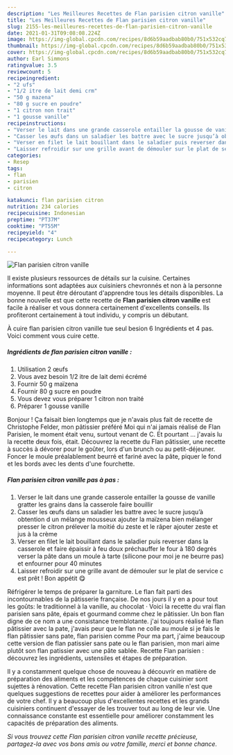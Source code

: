 ```yaml
---
description: "Les Meilleures Recettes de Flan parisien citron vanille"
title: "Les Meilleures Recettes de Flan parisien citron vanille"
slug: 2155-les-meilleures-recettes-de-flan-parisien-citron-vanille
date: 2021-01-31T09:08:08.224Z
image: https://img-global.cpcdn.com/recipes/8d6b59aadbab80b0/751x532cq70/flan-parisien-citron-vanille-photo-principale-de-la-recette.jpg
thumbnail: https://img-global.cpcdn.com/recipes/8d6b59aadbab80b0/751x532cq70/flan-parisien-citron-vanille-photo-principale-de-la-recette.jpg
cover: https://img-global.cpcdn.com/recipes/8d6b59aadbab80b0/751x532cq70/flan-parisien-citron-vanille-photo-principale-de-la-recette.jpg
author: Earl Simmons
ratingvalue: 3.5
reviewcount: 5
recipeingredient:
- "2 ufs"
- "1/2 itre de lait demi crm"
- "50 g mazena"
- "80 g sucre en poudre"
- "1 citron non trait"
- "1 gousse vanille"
recipeinstructions:
- "Verser le lait dans une grande casserole entailler la gousse de vanille gratter les grains dans la casserole faire bouillir"
- "Casser les œufs dans un saladier les battre avec le sucre jusqu’à obtention d un mélange mousseux ajouter la maïzena bien mélanger presser le citron prélever la moitié du zeste et le râper ajouter zeste et jus à la crème"
- "Verser en filet le lait bouillant dans le saladier puis reverser dans la casserole et faire épaissir à feu doux préchauffer le four à 180 degrés verser la pâte dans un moule à tarte (silicone pour moi je ne beurre pas) et enfourner pour 40 minutes"
- "Laisser refroidir sur une grille avant de démouler sur le plat de service c est prêt ! Bon appétit 😋"
categories:
- Resep
tags:
- flan
- parisien
- citron

katakunci: flan parisien citron 
nutrition: 234 calories
recipecuisine: Indonesian
preptime: "PT37M"
cooktime: "PT55M"
recipeyield: "4"
recipecategory: Lunch

---
```



![Flan parisien citron vanille](https://img-global.cpcdn.com/recipes/8d6b59aadbab80b0/751x532cq70/flan-parisien-citron-vanille-photo-principale-de-la-recette.jpg)

Il existe plusieurs ressources de détails sur la cuisine. Certaines informations sont adaptées aux cuisiniers chevronnés et non à la personne moyenne. Il peut être déroutant d'apprendre tous les détails disponibles. La bonne nouvelle est que cette recette de <strong> Flan parisien citron vanille </strong> est facile à réaliser et vous donnera certainement d'excellents conseils. Ils profiteront certainement à tout individu, y compris un débutant.

<!--inarticleads1-->

À cuire flan parisien citron vanille tue seul besion 6 Ingrédients et 4 pas. Voici comment vous cuire cette.

##### Ingrédients de flan parisien citron vanille :

1. Utilisation 2 œufs
1. Vous avez besoin 1/2 itre de lait demi écrémé
1. Fournir 50 g maïzena
1. Fournir 80 g sucre en poudre
1. Vous devez vous préparer 1 citron non traité
1. Préparer 1 gousse vanille


Bonjour ! Ça faisait bien longtemps que je n&#39;avais plus fait de recette de Christophe Felder, mon pâtissier préféré Moi qui n&#39;ai jamais réalisé de Flan Parisien, le moment était venu, surtout venant de C. Et pourtant … j&#39;avais lu la recette deux fois, était. Découvrez la recette du Flan pâtissier, une recette à succès à dévorer pour le goûter, lors d&#39;un brunch ou au petit-déjeuner. Foncer le moule préalablement beurré et fariné avec la pâte, piquer le fond et les bords avec les dents d&#39;une fourchette. 

<!--inarticleads2-->

##### Flan parisien citron vanille pas à pas :

1. Verser le lait dans une grande casserole entailler la gousse de vanille gratter les grains dans la casserole faire bouillir
1. Casser les œufs dans un saladier les battre avec le sucre jusqu’à obtention d un mélange mousseux ajouter la maïzena bien mélanger presser le citron prélever la moitié du zeste et le râper ajouter zeste et jus à la crème
1. Verser en filet le lait bouillant dans le saladier puis reverser dans la casserole et faire épaissir à feu doux préchauffer le four à 180 degrés verser la pâte dans un moule à tarte (silicone pour moi je ne beurre pas) et enfourner pour 40 minutes
1. Laisser refroidir sur une grille avant de démouler sur le plat de service c est prêt ! Bon appétit 😋


Réfrigérer le temps de préparer la garniture. Le flan fait parti des incontournables de la pâtisserie française. De nos jours il y en a pour tout les goûts: le traditionnel à la vanille, au chocolat · Voici la recette du vrai flan parisien sans pâte, épais et gourmand comme chez le pâtissier. Un bon flan digne de ce nom a une consistance tremblotante. j&#39;ai toujours réalisé le flan pâtissier avec la pate, j&#39;avais peur que le flan ne colle au moule si je fais le flan pâtissier sans pate, flan parisien comme Pour ma part, j&#39;aime beaucoup cette version de flan patissier sans pate ou le flan parisien, mon mari aime plutôt son flan patissier avec une pâte sablée. Recette Flan parisien : découvrez les ingrédients, ustensiles et étapes de préparation. 

<!--inarticleads1-->

<p>
Il y a constamment quelque chose de nouveau à découvrir en matière de préparation des aliments et les compétences de chaque cuisinier sont sujettes à rénovation. Cette recette Flan parisien citron vanille n'est que quelques suggestions de recettes pour aider à améliorer les performances de votre chef. Il y a beaucoup plus d'excellentes recettes et les grands cuisiniers continuent d'essayer de les trouver tout au long de leur vie. Une connaissance constante est essentielle pour améliorer constamment les capacités de préparation des aliments.
</p>

<p>
<i>Si vous trouvez cette Flan parisien citron vanille recette précieuse, partagez-la avec vos bons amis ou votre famille, merci et bonne chance.</i>
</p>
